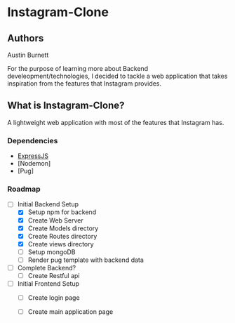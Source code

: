 # Instagram-Clone

## Authors
Austin Burnett

For the purpose of learning more about Backend develeopment/technologies, I decided to tackle a web application that takes inspiration from the features that Instagram provides.

## What is Instagram-Clone?
A lightweight web application with most of the features that Instagram has. 

### Dependencies
- [ExpressJS](https://expressjs.com/)
- [Nodemon]
- [Pug]

### Roadmap
- [ ] Initial Backend Setup
    - [x] Setup npm for backend
    - [x] Create Web Server
    - [x] Create Models directory
    - [x] Create Routes directory
    - [x] Create views directory
    - [ ] Setup mongoDB
    - [ ] Render pug template with backend data

- [ ] Complete Backend?
    - [ ] Create Restful api

- [ ] Initial Frontend Setup
    - [ ] Create login page
    - [ ] Create main application page


